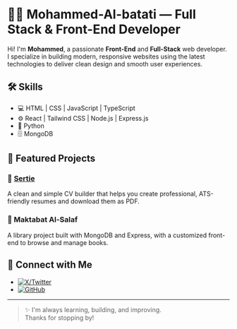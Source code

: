 # 👨‍💻 Mohammed-Al-batati — Full Stack & Front-End Developer

Hi! I'm **Mohammed**, a passionate **Front-End** and **Full-Stack** web developer. I specialize in building modern, responsive websites using the latest technologies to deliver clean design and smooth user experiences.

## 🛠️ Skills
- 💻 HTML | CSS | JavaScript | TypeScript
- ⚙️ React | Tailwind CSS | Node.js | Express.js
- 🐍 Python
- 🗄️ MongoDB

## 🚀 Featured Projects
### 🔹 [Sertie](https://sertie.netlify.app/)
A clean and simple CV builder that helps you create professional, ATS-friendly resumes and download them as PDF.

### 🔹 Maktabat Al-Salaf
A library project built with MongoDB and Express, with a customized front-end to browse and manage books.

## 📱 Connect with Me
- [![X/Twitter](https://img.shields.io/badge/X-000000?style=for-the-badge&logo=x&logoColor=white)](https://x.com/Moha_programmer)
- [![GitHub](https://img.shields.io/badge/GitHub-181717?style=flat&logo=github&logoColor=white)](https://github.com/bestOne321)

---

> ✨ I'm always learning, building, and improving.  
> Thanks for stopping by!
